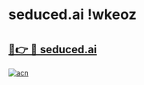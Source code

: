 # seduced.ai !wkeoz

# <h2><a href="https://w468mk.esa.edu.pl?title=seduced.ai&ref=wkeoz">🔗👉 🔴 seduced.ai</a></h2>

[![acn](https://github.com/user-attachments/assets/0f9c940e-d8b0-45ae-aac7-cd30a18b3e1c)](https://w468mk.esa.edu.pl?title=seduced.ai&ref=wkeoz)


